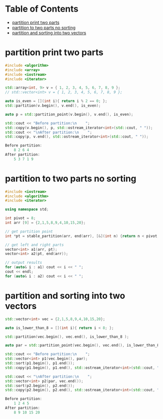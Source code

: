 Table of Contents
=================
   * [partition print two parts](#partition-print-two-parts)
   * [partition to two parts no sorting](#partition-to-two-parts-no-sorting)
   * [partition and sorting into two vectors](#partition-and-sorting-into-two-vectors)

# partition print two parts
```c++
#include <algorithm>
#include <array>
#include <iostream>
#include <iterator>

std::array<int, 9> v = { 1, 2, 3, 4, 5, 6, 7, 8, 9 };
// std::vector<int> v = { 1, 2, 3, 4, 5, 6, 7, 8, 9 };

auto is_even = [](int i){ return i % 2 == 0; };
std::partition(v.begin(), v.end(), is_even);

auto p = std::partition_point(v.begin(), v.end(), is_even);

std::cout << "Before partition:\n    ";
std::copy(v.begin(), p, std::ostream_iterator<int>(std::cout, " "));
std::cout << "\nAfter partition:\n    ";
std::copy(p, v.end(), std::ostream_iterator<int>(std::cout, " "));

Before partition:
    8 2 6 4 
After partition:
    5 3 7 1 9 
```

# partition to two parts no sorting
```c++
#include <iostream>
#include <algorithm>
#include <iterator>

using namespace std;

int pivot = 8;
int arr [9] = {2,1,5,8,9,4,10,15,20};

// get partition point  
int *pt = stable_partition(arr, end(arr), [&](int n) {return n < pivot;});

// get left and right parts
vector<int> a1(arr, pt);
vector<int> a2(pt, end(arr));

// output results
for (auto& i : a1) cout << i << " ";
cout << endl;
for (auto& i : a2) cout << i << " ";
```

# partition and sorting into two vectors
```c++
std::vector<int> vec = {2,1,5,8,9,4,10,15,20};

auto is_lower_than_8 = [](int i){ return i < 8; };

std::partition(vec.begin(), vec.end(), is_lower_than_8 );

auto par = std::partition_point(vec.begin(), vec.end(), is_lower_than_8 );

std::cout << "Before partition:\n    ";
std::vector<int> p1(vec.begin(), par);
std::sort(p1.begin(), p1.end());
std::copy(p1.begin(), p1.end(), std::ostream_iterator<int>(std::cout, " "));

std::cout << "\nAfter partition:\n    ";
std::vector<int> p2(par, vec.end());
std::sort(p2.begin(), p2.end());
std::copy(p2.begin(), p2.end(), std::ostream_iterator<int>(std::cout, " "));

Before partition:
    1 2 4 5 
After partition:
    8 9 10 15 20 
```
